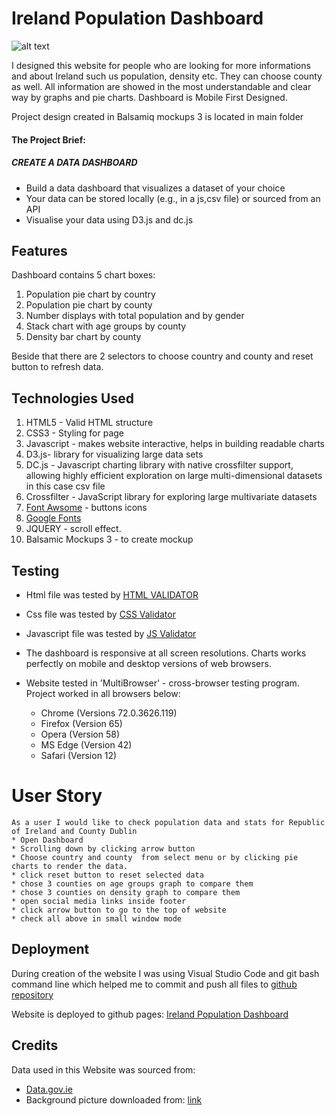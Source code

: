 # Ireland Population Dashboard
![alt text](https://github.com/LukaszPlawinski/Ireland-Population-Dashboard/blob/master/assets/img/thumbnail.png)

I designed this website for people who are looking for more informations and about Ireland such us population, density etc.
They can choose county as well.  All information are showed in the most understandable and clear way by graphs and pie charts. Dashboard is Mobile First Designed.

Project design created in Balsamiq mockups 3 is located in main folder 

#### The Project Brief:
##### CREATE A DATA DASHBOARD

* Build a data dashboard that visualizes a dataset of your choice
* Your data can be stored locally (e.g., in a js,csv file) or sourced from an API
* Visualise your data using D3.js and dc.js



## Features
Dashboard contains 5 chart boxes:
1. Population pie chart by country 
2. Population pie chart by county 
3. Number displays with total population and by gender
4. Stack chart with age groups by county
5. Density bar chart by county

Beside that there are 2 selectors to choose country and county and reset button to refresh data.

## Technologies Used

1. HTML5 - Valid HTML structure
2. CSS3 - Styling for page
3. Javascript - makes website interactive, helps in building readable charts
4. D3.js- library for visualizing large data sets
5. DC.js - Javascript charting library with native crossfilter support, allowing highly efficient exploration on large multi-dimensional datasets in this case csv file
6. Crossfilter - JavaScript library for exploring large multivariate datasets
7. [Font Awsome](https://fontawesome.com/) - buttons icons
8. [Google Fonts](https://fonts.google.com/)
9. JQUERY - scroll effect.
9. Balsamic Mockups 3 - to create mockup


## Testing
* Html file was tested by [HTML VALIDATOR](https://validator.w3.org/)
* Css file was tested by [CSS Validator](https://jigsaw.w3.org/css-validator/)
* Javascript file was tested by [JS Validator](https://codebeautify.org/jsvalidate)


* The dashboard is responsive at all screen resolutions. Charts works perfectly on mobile and desktop versions of web browsers.
* Website tested in 'MultiBrowser' - cross-browser testing program. Project worked in all browsers below:
    * Chrome (Versions 72.0.3626.119)
    * Firefox (Version 65)
    * Opera (Version 58)
    * MS Edge (Version 42)
    * Safari (Version 12)


# User Story
    As a user I would like to check population data and stats for Republic of Ireland and County Dublin
    * Open Dashboard 
    * Scrolling down by clicking arrow button
    * Choose country and county  from select menu or by clicking pie charts to render the data.
    * click reset button to reset selected data
    * chose 3 counties on age groups graph to compare them
    * chose 3 counties on density graph to compare them
    * open social media links inside footer
    * click arrow button to go to the top of website
    * check all above in small window mode



## Deployment

During creation of the website I was using Visual Studio Code and git bash command line which helped me to commit and push all files to [github repository](https://github.com/LukaszPlawinski/Ireland-Population-Dashboard)

Website is deployed to github pages:  [Ireland Population Dashboard](https://lukaszplawinski.github.io/Ireland-Population-Dashboard/)

## Credits

Data used in this Website was sourced from:
* [Data.gov.ie](https://data.gov.ie/)
* Background picture downloaded from: [link](https://handluggageonly.co.uk/wp-content/uploads/2018/02/Best-Hikes-In-Ireland-You-Have-To-Walk.jpg)

